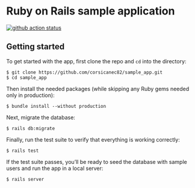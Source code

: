 # Ruby on Rails sample application

[![github action status](https://github.com/corsicanec82/sample_app/workflows/Ruby%20CI/badge.svg)](https://github.com/corsicanec82/sample_app/actions)

## Getting started

To get started with the app, first clone the repo and `cd` into the directory:

```shell
$ git clone https://github.com/corsicanec82/sample_app.git
$ cd sample_app
```

Then install the needed packages (while skipping any Ruby gems needed only in production):

```shell
$ bundle install --without production
```

Next, migrate the database:

```shell
$ rails db:migrate
```

Finally, run the test suite to verify that everything is working correctly:

```shell
$ rails test
```

If the test suite passes, you’ll be ready to seed the database with sample users and run the app in a local server:

```shell
$ rails server
```
